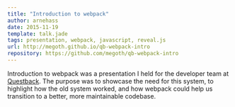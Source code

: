 ```yaml
---
title: "Introduction to webpack"
author: arnehass
date: 2015-11-19
template: talk.jade
tags: presentation, webpack, javascript, reveal.js
url: http://megoth.github.io/qb-webpack-intro
repository: https://github.com/megoth/qb-webpack-intro
---
```


Introduction to webpack was a presentation I held for the developer team at [Questback](http://www.questback.com/). The purpose was to showcase the need for this system, to highlight how the old system worked, and how webpack could help us transition to a better, more maintainable codebase.